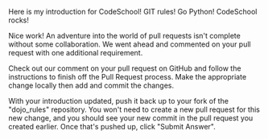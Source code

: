 Here is my introduction for CodeSchool!
GIT rules!
Go Python!  CodeSchool rocks!



Nice work! An adventure into the world of pull requests isn't complete without some collaboration. We went ahead and commented on your pull request with one additional requirement.

Check out our comment on your pull request on GitHub and follow the instructions to finish off the Pull Request process. Make the appropriate change locally then add and commit the changes.

With your introduction updated, push it back up to your fork of the "dojo_rules" repository. You won't need to create a new pull request for this new change, and you should see your new commit in the pull request you created earlier. Once that's pushed up, click "Submit Answer".


